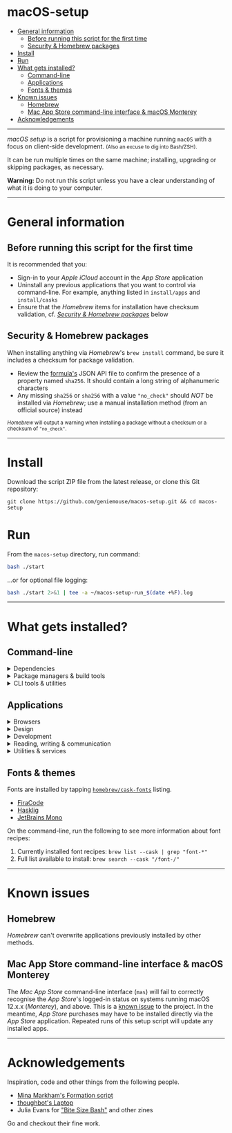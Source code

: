 # macOS-setup <!-- omit in toc -->

- [General information](#general-information)
  - [Before running this script for the first time](#before-running-this-script-for-the-first-time)
  - [Security & Homebrew packages](#security--homebrew-packages)
- [Install](#install)
- [Run](#run)
- [What gets installed?](#what-gets-installed)
  - [Command-line](#command-line)
  - [Applications](#applications)
  - [Fonts & themes](#fonts--themes)
- [Known issues](#known-issues)
  - [Homebrew](#homebrew)
  - [Mac App Store command-line interface & macOS Monterey](#mac-app-store-command-line-interface--macos-monterey)
- [Acknowledgements](#acknowledgements)

---

_macOS setup_ is a script for provisioning a machine running `macOS` with a focus on client-side development.
<small>(Also an excuse to dig into Bash/ZSH).</small>

It can be run multiple times on the same machine; installing, upgrading or skipping packages, as necessary.

**Warning:** Do not run this script unless you have a clear understanding of what it is doing to your computer.

---

# General information

## Before running this script for the first time

It is recommended that you:

- Sign-in to your _Apple iCloud_ account in the _App Store_ application
- Uninstall any previous applications that you want to control via command-line. For example, anything listed in `install/apps` and `install/casks`
- Ensure that the _Homebrew_ items for installation have checksum validation, cf. _[Security & Homebrew packages](#security--homebrew-packages)_ below

## Security & Homebrew packages

When installing anything via _Homebrew_'s `brew install` command, be sure it includes a checksum for package validation.

- Review the [formula's](https://formulae.brew.sh/) JSON API file to confirm the presence of a property named `sha256`. It should contain a long string of alphanumeric characters
- Any missing `sha256` or `sha256` with a value `"no_check"` should _NOT_ be installed via _Homebrew_; use a manual installation method (from an official source) instead

<small>_Homebrew_ will output a warning when installing a package without a checksum or a checksum of `"no_check"`.</small>

---

# Install

Download the script ZIP file from the latest release, or clone this Git repository:

```
git clone https://github.com/geniemouse/macos-setup.git && cd macos-setup
```

# Run

From the `macos-setup` directory, run command:

```bash
bash ./start
```

...or for optional file logging:

```bash
bash ./start 2>&1 | tee -a ~/macos-setup-run_$(date +%F).log
```

---

# What gets installed?

## Command-line

<details>
    <summary>Dependencies</summary>

- [Xcode Developer Tools](https://developer.apple.com/xcode/) from Apple
- [Homebrew](https://brew.sh/) macOS/Linux package manager
- [NVM](https://github.com/nvm-sh/nvm) the [Node](https://nodejs.org/en/) version manager
  - Allows use of different `node`/`npm` JavaScript build environments between projects
  - Note: The Homebrew package is not supported by NVM team; using the official channel instead

</details>

<details>
    <summary>Package managers & build tools</summary>

- [Eclipse Temurin](https://adoptium.net/) for switching between different Java JDK versions
- [Git](https://git-scm.com/) for version control
- [Maven](https://maven.apache.org/) for project building
- [Wget](https://www.gnu.org/software/wget/) useful tool for getting internet files

</details>

<details>
    <summary>CLI tools & utilities</summary>

- [ffmpeg](https://ffmpeg.org) for video/audio manipulation on the command-line
- [git-standup](https://github.com/kamranahmedse/git-standup) to recall what you did yesterday
- [ImageOptim-CLI](https://jamiemason.github.io/ImageOptim-CLI/) for batch optimising images
- [mas](https://github.com/mas-cli/mas) to access Mac App Store
- [Prettier](https://prettier.io/) for automated code formatting
- [Vagrant](https://www.vagrantup.com) development environments & sandboxes

</details>

## Applications

<details>
    <summary>Browsers</summary>

- [Brave](https://brave.com)
- [Firefox](https://www.mozilla.org/en-US/firefox/new/)
- [Firefox Developer](https://www.mozilla.org/en-US/firefox/developer/)
- [Opera](https://www.opera.com)
- [Tor Browser](https://www.torproject.org)
- [Vivaldi](https://vivaldi.com)

</details>

<details>
    <summary>Design</summary>

- [Affinity Designer](https://affinity.serif.com/en-us/designer/) vector graphics editor. Similar to Adobe Illustrator, without the subscription model
- [Affinity Photo](https://affinity.serif.com/en-us/photo/) image editor. Similar to Adobe Photoshop, without the subscription model
- [Skitch](https://evernote.com/products/skitch) annotated screenshots & sketches

</details>

<details>
    <summary>Development</summary>

- [ImageOptim](https://imageoptim.com/mac) image optimisation
- [iTerm 2](https://iterm2.com) improved terminal
- [Kaleidoscope](https://kaleidoscope.app) powerful diff tool
- [Nova](https://nova.app) macOS native IDE
- [Sublime Text](https://www.sublimetext.com) IDE for Linux, Mac & PC
- [Postman](https://www.postman.com) API building platform for designing, prototyping & sharing APIs
- [Visual Studio Code](https://code.visualstudio.com) IDE for Linux, Mac & PC
- [xScope](https://xscopeapp.com) on-screen measuring tool

</details>

<details>
    <summary>Reading, writing & communication</summary>

- [Bear](https://bear.app) Markdown notes for macOS
- [iA Writer](https://ia.net/writer) minimalist text editor writing
- [Keynote](https://www.apple.com/keynote/) Apple presentation software
- [Magnet](https://magnet.crowdcafe.com) macOS window manager
- [Numbers](https://www.apple.com/numbers/) Apple spreadsheet software
- [Pages](https://www.apple.com/pages/) Apple word processing software
- [Slack](https://slack.com) team/project communication
- [Twitter/X](https://twitter.com/) (not so) social media channel

</details>

<details>
    <summary>Utilities & services</summary>

- [Alfred](https://www.alfredapp.com) macOS helper for super-charged automation & shortcuts
- [Encrypto](https://macpaw.com/encrypto) encrypting files & folders
- [HandBrake](https://handbrake.fr) the open source video transcoder
- [Microsoft Remote Desktop](https://www.microsoft.com/en-us/store/p/microsoft-remote-desktop/9wzdncrfj3ps)
- [Pins for Pinboard](https://get-pins.app) macOS client for the [Pinboard](https://pinboard.in) bookmarking service
- [Reeder 5](https://www.reederapp.com) RSS reader
- [Renamer](https://renamer.com) batch file renaming tool
- [The Unarchiver](https://macpaw.com/the-unarchiver) more powerful archive unpacking tool
- [TunnelBear](https://www.tunnelbear.com) VPN service for privacy or testing geolocation code
- [VLC](https://www.videolan.org) media player

</details>

## Fonts & themes

Fonts are installed by tapping [`homebrew/cask-fonts`](https://github.com/Homebrew/homebrew-cask-fonts) listing.

- [FiraCode](https://github.com/tonsky/FiraCode)
- [Hasklig](https://github.com/i-tu/Hasklig/)
- [JetBrains Mono](https://github.com/JetBrains/JetBrainsMono)

On the command-line, run the following to see more information about font recipes:

1. Currently installed font recipes: `brew list --cask | grep "font-*"`
2. Full list available to install: `brew search --cask "/font-/"`

---

# Known issues

## Homebrew

_Homebrew_ can't overwrite applications previously installed by other methods.

## Mac App Store command-line interface & macOS Monterey

The _Mac App Store_ command-line interface (`mas`) will fail to correctly recognise the _App Store_'s logged-in status on systems running macOS 12.x.x (_Monterey_), and above. This is a [known issue](https://github.com/mas-cli/mas/issues/417) to the project. In the meantime, _App Store_ purchases may have to be installed directly via the _App Store_ application. Repeated runs of this setup script will update any installed apps.

---

# Acknowledgements

Inspiration, code and other things from the following people.

- [Mina Markham's Formation script](https://github.com/minamarkham/formation)
- [thoughbot's Laptop](https://github.com/thoughtbot/laptop/)
- Julia Evans for ["Bite Size Bash"](https://wizardzines.com/) and other zines

Go and checkout their fine work.
